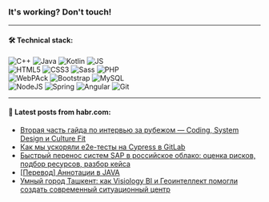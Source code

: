 ### It's working? Don't touch!

---

#### 🛠️ Technical stack:

![C++](https://img.shields.io/badge/C++-informational?logo=c%2B%2B&style=flat&logoColor=white&color=9C033A)
![Java](https://img.shields.io/badge/Java-informational?logo=java&style=flat&logoColor=white&color=007396)
![Kotlin](https://img.shields.io/badge/Kotlin-informational?logo=Kotlin&style=flat&logoColor=white&color=0095D5)
![JS](https://img.shields.io/badge/JS-informational?logo=javaScript&style=flat&logoColor=black&color=F7Df1E) <br>
![HTML5](https://img.shields.io/badge/HTML5-informational?logo=html5&style=flat&logoColor=white&color=E34F26)
![CSS3](https://img.shields.io/badge/CSS3-informational?logo=css3&style=flat&logoColor=white&color=157286)
![Sass](https://img.shields.io/badge/Saas-informational?logo=sass&style=flat&logoColor=white&color=hotpink)
![PHP](https://img.shields.io/badge/PHP-informational?logo=php&style=flat&logoColor=white&color=777BB4) <br>
![WebPAck](https://img.shields.io/badge/WebPack-informational?logo=webPack&style=flat&logoColor=white&color=FF6F00)
![Bootstrap](https://img.shields.io/badge/Bootstrap-informational?logo=Bootstrap&style=flat&logoColor=white&color=7952B3)
![MySQL](https://img.shields.io/badge/MySQL-informational?logo=MySQL&style=flat&logoColor=white&color=00f) <br>
![NodeJS](https://img.shields.io/badge/NodeJS-informational?logo=node.js&style=flat&logoColor=white&color=43853D)
![Spring](https://img.shields.io/badge/Spring-informational?logo=Spring&style=flat&logoColor=white&color=0A9EDC)
![Angular](https://img.shields.io/badge/Vue-informational?logo=vue.js&style=flat&logoColor=white&color=red)
![Git](https://img.shields.io/badge/Git-informational?logo=git&style=flat&logoColor=white&color=darkorange)

___

#### 💬 Latest posts from habr.com:

<!-- BLOG-POST-LIST:START -->
- [Вторая часть гайда по интервью за рубежом — Coding, System Design и Culture Fit](https://habr.com/ru/post/660423/?utm_source=habrahabr&utm_medium=rss&utm_campaign=660423)
- [Как мы ускоряли е2е-тесты на Cypress в GitLab](https://habr.com/ru/post/662069/?utm_source=habrahabr&utm_medium=rss&utm_campaign=662069)
- [Быстрый перенос систем SAP в российское облако: оценка рисков, подбор ресурсов, разбор кейса](https://habr.com/ru/post/662037/?utm_source=habrahabr&utm_medium=rss&utm_campaign=662037)
- [[Перевод] Аннотации в JAVA](https://habr.com/ru/post/662023/?utm_source=habrahabr&utm_medium=rss&utm_campaign=662023)
- [Умный город Ташкент: как Visiology BI и Геоинтеллект помогли создать современный ситуационный центр](https://habr.com/ru/post/662019/?utm_source=habrahabr&utm_medium=rss&utm_campaign=662019)
<!-- BLOG-POST-LIST:END -->
